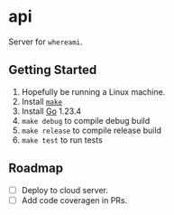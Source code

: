 # api

Server for `whereami`.

## Getting Started

1. Hopefully be running a Linux machine.
1. Install [`make`](https://www.gnu.org/software/make/)
1. Install [Go](https://go.dev/) 1.23.4
1. `make debug` to compile debug build
1. `make release` to compile release build
1. `make test` to run tests

## Roadmap

- [ ] Deploy to cloud server.
- [ ] Add code coveragen in PRs.
